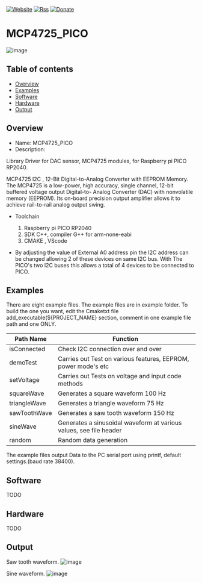 [![Website](https://img.shields.io/badge/Website-Link-blue.svg)](https://gavinlyonsrepo.github.io/)  [![Rss](https://img.shields.io/badge/Subscribe-RSS-yellow.svg)](https://gavinlyonsrepo.github.io//feed.xml)  [![Donate](https://img.shields.io/badge/Donate-PayPal-green.svg)](https://www.paypal.com/paypalme/whitelight976)


# MCP4725_PICO

![image](https://github.com/gavinlyonsrepo/MCP4725_PICO/blob/main/extra/images/device.jpg)


Table of contents
---------------------------

  * [Overview](#overview)
  * [Examples](#examples)
  * [Software](#software)  
  * [Hardware](#hardware)
  * [Output](#output)

Overview
-----------------
* Name: MCP4725_PICO
* Description:

Library Driver for  DAC  sensor,  MCP4725 modules,
for Raspberry pi PICO RP2040. 

MCP4725 I2C , 12-Bit Digital-to-Analog Converter with EEPROM Memory.
The MCP4725 is a low-power, high accuracy, single
channel, 12-bit buffered voltage output Digital-to-
Analog Converter (DAC) with nonvolatile memory
(EEPROM). Its on-board precision output amplifier
allows it to achieve rail-to-rail analog output swing.

* Toolchain
	1. Raspberry pi PICO RP2040
	2. SDK C++, compiler G++ for arm-none-eabi
	3. CMAKE , VScode

* By adjusting the value of External A0 address pin the I2C address can be changed allowing 2 of these devices on same I2C bus. With The PICO's two I2C buses this allows a total of 4 devices to be connected to PICO.


Examples
---------------------
There are eight example files.
The example files are in example folder. To build the one you want, edit the Cmaketxt file add_executable(${PROJECT_NAME} section, comment in one example file path and one ONLY. 


| Path Name | Function |
| --- | --- |
| isConnected | Check I2C connection over and over  |
| demoTest | Carries out Test on various features, EEPROM, power mode's etc |
| setVoltage | Carries out Tests on  voltage and input code methods |
| squareWave | Generates a square waveform  100 Hz  |
| triangleWave | Generates a triangle waveform  75 Hz  |
| sawToothWave | Generates a saw tooth waveform 150 Hz   |
| sineWave | Generates  a sinusoidal waveform at various values, see file header |
| random | Random data generation |

The example files output Data to the PC serial port using printf,  default settings.(baud rate 38400). 

Software
---------------------
TODO

Hardware
---------------------
TODO

Output
--------------------

Saw tooth waveform.
![image](https://github.com/gavinlyonsrepo/MCP4725_PICO/blob/main/extra/images/sawtooth.jpg)

Sine waveform.
![image](https://github.com/gavinlyonsrepo/MCP4725_PICO/blob/main/extra/images/sine32.jpg)
